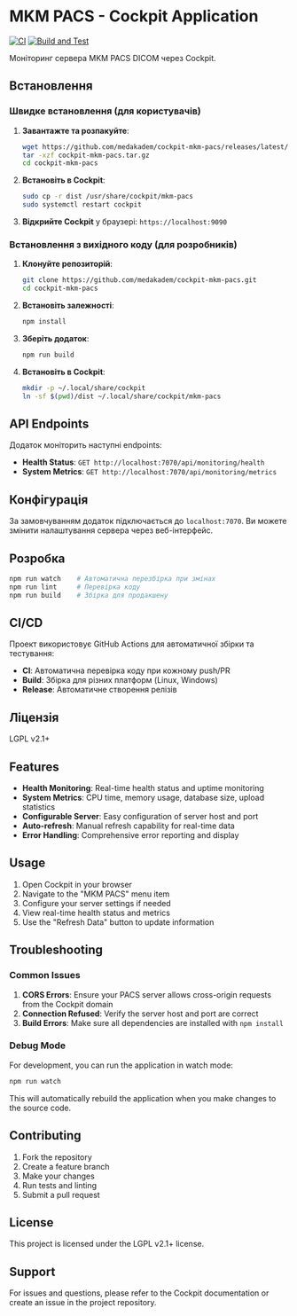 # MKM PACS - Cockpit Application

[![CI](https://github.com/medakadem/cockpit-mkm-pacs/actions/workflows/ci.yml/badge.svg)](https://github.com/medakadem/cockpit-mkm-pacs/actions/workflows/ci.yml)
[![Build and Test](https://github.com/medakadem/cockpit-mkm-pacs/actions/workflows/build.yml/badge.svg)](https://github.com/medakadem/cockpit-mkm-pacs/actions/workflows/build.yml)

Моніторинг сервера MKM PACS DICOM через Cockpit.

## Встановлення

### Швидке встановлення (для користувачів)

1. **Завантажте та розпакуйте**:
   ```bash
   wget https://github.com/medakadem/cockpit-mkm-pacs/releases/latest/download/cockpit-mkm-pacs.tar.gz
   tar -xzf cockpit-mkm-pacs.tar.gz
   cd cockpit-mkm-pacs
   ```

2. **Встановіть в Cockpit**:
   ```bash
   sudo cp -r dist /usr/share/cockpit/mkm-pacs
   sudo systemctl restart cockpit
   ```

3. **Відкрийте Cockpit** у браузері: `https://localhost:9090`

### Встановлення з вихідного коду (для розробників)

1. **Клонуйте репозиторій**:
   ```bash
   git clone https://github.com/medakadem/cockpit-mkm-pacs.git
   cd cockpit-mkm-pacs
   ```

2. **Встановіть залежності**:
   ```bash
   npm install
   ```

3. **Зберіть додаток**:
   ```bash
   npm run build
   ```

4. **Встановіть в Cockpit**:
   ```bash
   mkdir -p ~/.local/share/cockpit
   ln -sf $(pwd)/dist ~/.local/share/cockpit/mkm-pacs
   ```

## API Endpoints

Додаток моніторить наступні endpoints:

- **Health Status**: `GET http://localhost:7070/api/monitoring/health`
- **System Metrics**: `GET http://localhost:7070/api/monitoring/metrics`

## Конфігурація

За замовчуванням додаток підключається до `localhost:7070`. 
Ви можете змінити налаштування сервера через веб-інтерфейс.

## Розробка

```bash
npm run watch    # Автоматична перезбірка при змінах
npm run lint     # Перевірка коду
npm run build    # Збірка для продакшену
```

## CI/CD

Проект використовує GitHub Actions для автоматичної збірки та тестування:

- **CI**: Автоматична перевірка коду при кожному push/PR
- **Build**: Збірка для різних платформ (Linux, Windows)
- **Release**: Автоматичне створення релізів

## Ліцензія

LGPL v2.1+

## Features

- **Health Monitoring**: Real-time health status and uptime monitoring
- **System Metrics**: CPU time, memory usage, database size, upload statistics
- **Configurable Server**: Easy configuration of server host and port
- **Auto-refresh**: Manual refresh capability for real-time data
- **Error Handling**: Comprehensive error reporting and display

## Usage

1. Open Cockpit in your browser
2. Navigate to the "MKM PACS" menu item
3. Configure your server settings if needed
4. View real-time health status and metrics
5. Use the "Refresh Data" button to update information

## Troubleshooting

### Common Issues

1. **CORS Errors**: Ensure your PACS server allows cross-origin requests from the Cockpit domain
2. **Connection Refused**: Verify the server host and port are correct
3. **Build Errors**: Make sure all dependencies are installed with `npm install`

### Debug Mode

For development, you can run the application in watch mode:
```bash
npm run watch
```

This will automatically rebuild the application when you make changes to the source code.

## Contributing

1. Fork the repository
2. Create a feature branch
3. Make your changes
4. Run tests and linting
5. Submit a pull request

## License

This project is licensed under the LGPL v2.1+ license.

## Support

For issues and questions, please refer to the Cockpit documentation or create an issue in the project repository. 